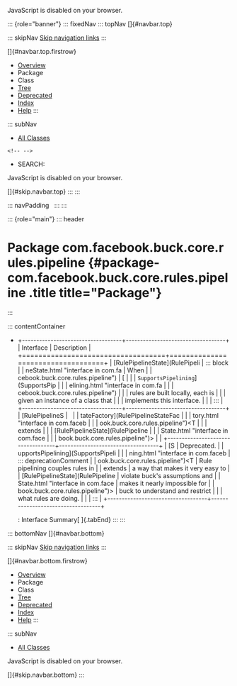 <div>

JavaScript is disabled on your browser.

</div>

::: {role="banner"}
::: fixedNav
::: topNav
[]{#navbar.top}

::: skipNav
[Skip navigation links](#skip.navbar.top "Skip navigation links")
:::

[]{#navbar.top.firstrow}

-   [Overview](../../../../../../index.html)
-   Package
-   Class
-   [Tree](package-tree.html)
-   [Deprecated](../../../../../../deprecated-list.html)
-   [Index](../../../../../../index-all.html)
-   [Help](../../../../../../help-doc.html)
:::

::: subNav
-   [All Classes](../../../../../../allclasses.html)

```{=html}
<!-- -->
```
-   SEARCH:

<div>

<div>

JavaScript is disabled on your browser.

</div>

</div>

[]{#skip.navbar.top}
:::
:::

::: navPadding
 
:::
:::

::: {role="main"}
::: header
# Package com.facebook.buck.core.rules.pipeline {#package-com.facebook.buck.core.rules.pipeline .title title="Package"}
:::

::: contentContainer
-   +-----------------------------------+-----------------------------------+
    | Interface                         | Description                       |
    +===================================+===================================+
    | [RulePipelineState](RulePipeli    | ::: block                         |
    | neState.html "interface in com.fa | When                              |
    | cebook.buck.core.rules.pipeline") | [                                 |
    |                                   | `SupportsPipelining`](SupportsPip |
    |                                   | elining.html "interface in com.fa |
    |                                   | cebook.buck.core.rules.pipeline") |
    |                                   | rules are built locally, each is  |
    |                                   | given an instance of a class that |
    |                                   | implements this interface.        |
    |                                   | :::                               |
    +-----------------------------------+-----------------------------------+
    | [RulePipelineS                    |                                   |
    | tateFactory](RulePipelineStateFac |                                   |
    | tory.html "interface in com.faceb |                                   |
    | ook.buck.core.rules.pipeline")\<T |                                   |
    | extends                           |                                   |
    | [RulePipelineState](RulePipeline  |                                   |
    | State.html "interface in com.face |                                   |
    | book.buck.core.rules.pipeline")\> |                                   |
    +-----------------------------------+-----------------------------------+
    | [S                                | Deprecated.                       |
    | upportsPipelining](SupportsPipeli |                                   |
    | ning.html "interface in com.faceb | ::: deprecationComment            |
    | ook.buck.core.rules.pipeline")\<T | Rule pipelining couples rules in  |
    | extends                           | a way that makes it very easy to  |
    | [RulePipelineState](RulePipeline  | violate buck\'s assumptions and   |
    | State.html "interface in com.face | makes it nearly impossible for    |
    | book.buck.core.rules.pipeline")\> | buck to understand and restrict   |
    |                                   | what rules are doing.             |
    |                                   | :::                               |
    +-----------------------------------+-----------------------------------+

    : Interface Summary[ ]{.tabEnd}
:::
:::

::: bottomNav
[]{#navbar.bottom}

::: skipNav
[Skip navigation links](#skip.navbar.bottom "Skip navigation links")
:::

[]{#navbar.bottom.firstrow}

-   [Overview](../../../../../../index.html)
-   Package
-   Class
-   [Tree](package-tree.html)
-   [Deprecated](../../../../../../deprecated-list.html)
-   [Index](../../../../../../index-all.html)
-   [Help](../../../../../../help-doc.html)
:::

::: subNav
-   [All Classes](../../../../../../allclasses.html)

<div>

<div>

JavaScript is disabled on your browser.

</div>

</div>

[]{#skip.navbar.bottom}
:::
